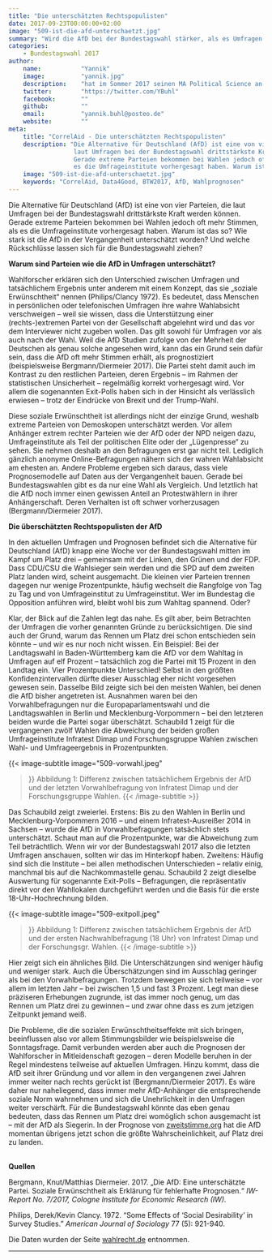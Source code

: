 ```yaml
---
title: "Die unterschätzten Rechtspopulisten"
date: 2017-09-23T00:00:00+02:00
image: "509-ist-die-afd-unterschaetzt.jpg"
summary: "Wird die AfD bei der Bundestagswahl stärker, als es Umfragen und Prognosen vorhersagen?"
categories:       
    - Bundestagswahl 2017
author: 
    name:           "Yannik"
    image:          "yannik.jpg"
    description:    "hat im Sommer 2017 seinen MA Political Science an der Universität Mannheim abgeschlossen. Arbeitet jetzt bei der Stuttgarter Zeitung, interessiert sich für Datenjournalismus."
    twitter:        "https://twitter.com/YBuhl"
    facebook:       ""
    github:         ""
    email:          "yannik.buhl@posteo.de"
    website:        ""
meta:
    title: "CorrelAid - Die unterschätzten Rechtspopulisten"
    description: "Die Alternative für Deutschland (AfD) ist eine von vier Parteien, die
                  laut Umfragen bei der Bundestagswahl drittstärkste Kraft werden können.
                  Gerade extreme Parteien bekommen bei Wahlen jedoch oft mehr Stimmen, als
                  es die Umfrageinstitute vorhergesagt haben. Warum ist das so?"
    image: "509-ist-die-afd-unterschaetzt.jpg"
    keywords: "CorrelAid, Data4Good, BTW2017, AfD, Wahlprognosen"
---
```



Die Alternative für Deutschland (AfD) ist eine von vier Parteien, die
laut Umfragen bei der Bundestagswahl drittstärkste Kraft werden können.
Gerade extreme Parteien bekommen bei Wahlen jedoch oft mehr Stimmen, als
es die Umfrageinstitute vorhergesagt haben. Warum ist das so? Wie stark
ist die AfD in der Vergangenheit unterschätzt worden? Und welche
Rückschlüsse lassen sich für die Bundestagswahl ziehen?

**Warum sind Parteien wie die AfD in Umfragen unterschätzt?**

Wahlforscher erklären sich den Unterschied zwischen Umfragen und
tatsächlichem Ergebnis unter anderem mit einem Konzept, das sie „soziale
Erwünschtheit“ nennen (Philips/Clancy 1972). Es bedeutet, dass Menschen
in persönlichen oder telefonischen Umfragen ihre wahre Wahlabsicht
verschweigen – weil sie wissen, dass die Unterstützung einer
(rechts-)extremen Partei von der Gesellschaft abgelehnt wird und das vor
dem Interviewer nicht zugeben wollen. Das gilt sowohl für Umfragen vor
als auch nach der Wahl. Weil die AfD Studien zufolge von der Mehrheit
der Deutschen als genau solche angesehen wird, kann das ein Grund sein
dafür sein, dass die AfD oft mehr Stimmen erhält, als prognostiziert
(beispielsweise Bergmann/Diermeier 2017). Die Partei steht damit auch im
Kontrast zu den restlichen Parteien, deren Ergebnis – im Rahmen der
statistischen Unsicherheit – regelmäßig korrekt vorhergesagt wird. Vor
allem die sogenannten Exit-Polls haben sich in der Hinsicht als
verlässlich erwiesen – trotz der Eindrücke von Brexit und der
Trump-Wahl.

Diese soziale Erwünschtheit ist allerdings nicht der einzige Grund,
weshalb extreme Parteien von Demoskopen unterschätzt werden. Vor allem
Anhänger extrem rechter Parteien wie der AfD oder der NPD neigen dazu,
Umfrageinstitute als Teil der politischen Elite oder der „Lügenpresse“
zu sehen. Sie nehmen deshalb an den Befragungen erst gar nicht teil.
Lediglich gänzlich anonyme Online-Befragungen nähern sich der wahren
Wahlabsicht am ehesten an. Andere Probleme ergeben sich daraus, dass
viele Prognosemodelle auf Daten aus der Vergangenheit bauen. Gerade bei
Bundestagswahlen gibt es da nur eine Wahl als Vergleich. Und letztlich
hat die AfD noch immer einen gewissen Anteil an Protestwählern in ihrer
Anhängerschaft. Deren Verhalten ist oft schwer vorherzusagen
(Bergmann/Diermeier 2017).

**Die überschätzten Rechtspopulisten der AfD**

In den aktuellen Umfragen und Prognosen befindet sich die Alternative
für Deutschland (AfD) knapp eine Woche vor der Bundestagswahl mitten im
Kampf um Platz drei – gemeinsam mit der Linken, den Grünen und der FDP.
Dass CDU/CSU die Wahlsieger sein werden und die SPD auf dem zweiten
Platz landen wird, scheint ausgemacht. Die kleinen vier Parteien trennen
dagegen nur wenige Prozentpunkte, häufig wechselt die Rangfolge von Tag
zu Tag und von Umfrageinstitut zu Umfrageinstitut. Wer im Bundestag die
Opposition anführen wird, bleibt wohl bis zum Wahltag spannend. Oder?

Klar, der Blick auf die Zahlen legt das nahe. Es gilt aber, beim
Betrachten der Umfragen die vorher genannten Gründe zu berücksichtigen.
Die sind auch der Grund, warum das Rennen um Platz drei schon
entschieden sein könnte – und wir es nur noch nicht wissen. Ein
Beispiel: Bei der Landtagswahl in Baden-Württemberg kam die AfD vor dem
Wahltag in Umfragen auf elf Prozent – tatsächlich zog die Partei mit 15
Prozent in den Landtag ein. Vier Prozentpunkte Unterschied! Selbst in
den größten Konfidenzintervallen dürfte dieser Ausschlag eher nicht
vorgesehen gewesen sein. Dasselbe Bild zeigte sich bei den meisten
Wahlen, bei denen die AfD bisher angetreten ist. Ausnahmen waren bei den
Vorwahlbefragungen nur die Europaparlamentswahl und die Landtagswahlen
in Berlin und Mecklenburg-Vorpommern – bei den letzteren beiden wurde
die Partei sogar überschätzt. Schaubild 1 zeigt für die vergangenen
zwölf Wahlen die Abweichung der beiden großen Umfrageinstitute Infratest
Dimap und Forschungsgruppe Wahlen zwischen Wahl- und Umfrageergebnis in
Prozentpunkten.

{{< image-subtitle
    image="509-vorwahl.jpeg"
>}}
Abbildung 1: Differenz zwischen tatsächlichem Ergebnis der
AfD und der letzten Vorwahlbefragung von Infratest Dimap und der
Forschungsgruppe Wahlen.
{{< /image-subtitle >}}

Das Schaubild zeigt zweierlei. Erstens: Bis zu den Wahlen in Berlin und
Mecklenburg-Vorpommern 2016 – und einem Infratest-Ausreißer 2014 in
Sachsen – wurde die AfD in Vorwahlbefragungen tatsächlich stets
unterschätzt. Schaut man auf die Prozentpunkte, war die Abweichung zum
Teil beträchtlich. Wenn wir vor der Bundestagswahl 2017 also die letzten
Umfragen anschauen, sollten wir das im Hinterkopf haben. Zweitens:
Häufig sind sich die Institute – bei allen methodischen Unterschieden –
relativ einig, manchmal bis auf die Nachkommastelle genau. Schaubild 2
zeigt dieselbe Auswertung für sogenannte Exit-Polls – Befragungen, die
repräsentativ direkt vor den Wahllokalen durchgeführt werden und die
Basis für die erste 18-Uhr-Hochrechnung bilden.

{{< image-subtitle
    image="509-exitpoll.jpeg"
>}}
Abbildung 1: Differenz zwischen tatsächlichem Ergebnis der
AfD und der ersten Nachwahlbefragung (18 Uhr) von Infratest Dimap und
der Forschungsgr. Wahlen.
{{< /image-subtitle >}}


Hier zeigt sich ein ähnliches Bild. Die Unterschätzungen sind weniger
häufig und weniger stark. Auch die Überschätzungen sind im Ausschlag
geringer als bei den Vorwahlbefragungen. Trotzdem bewegen sie sich
teilweise – vor allem im letzten Jahr – bei zwischen 1,5 und fast 3
Prozent. Legt man diese präziseren Erhebungen zugrunde, ist das immer
noch genug, um das Rennen um Platz drei zu gewinnen – und zwar ohne dass
es zum jetzigen Zeitpunkt jemand weiß.

Die Probleme, die die sozialen Erwünschtheitseffekte mit sich bringen,
beeinflussen also vor allem Stimmungsbilder wie beispielsweise die
Sonntagsfrage. Damit verbunden werden aber auch die Prognosen der
Wahlforscher in Mitleidenschaft gezogen – deren Modelle beruhen in der
Regel mindestens teilweise auf aktuellen Umfragen. Hinzu kommt, dass die
AfD seit ihrer Gründung und vor allem in den vergangenen zwei Jahren
immer weiter nach rechts gerückt ist (Bergmann/Diermeier 2017). Es wäre
daher nur naheliegend, dass immer mehr AfD-Anhänger die entsprechende
soziale Norm wahrnehmen und sich die Unehrlichkeit in den Umfragen
weiter verschärft. Für die Bundestagswahl könnte das eben genau
bedeuten, dass das Rennen um Platz drei womöglich schon ausgemacht ist –
mit der AfD als Siegerin. In der Prognose von
[zweitstimme.org](%E2%80%9Dhttp://zweitstimme.org/%E2%80%9C) hat die AfD
momentan übrigens jetzt schon die größte Wahrscheinlichkeit, auf Platz
drei zu landen.

\
**Quellen**

Bergmann, Knut/Matthias Diermeier. 2017. „Die AfD: Eine unterschätzte
Partei. Soziale Erwünschtheit als Erklärung für fehlerhafte Prognosen.“
*IW-Report No. 7/2017, Cologne Institute for Economic Research (IW).*

Philips, Derek/Kevin Clancy. 1972. “Some Effects of ‘Social
Desirability’ in Survey Studies.” *American Journal of Sociology* 77
(5): 921-940.

Die Daten wurden der Seite
[wahlrecht.de](%E2%80%9Dhttp://wahlrecht.de/%E2%80%9C) entnommen.

------------------------------------------------------------------------


